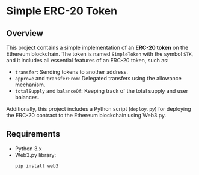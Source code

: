 # Simple ERC-20 Token

## Overview

This project contains a simple implementation of an **ERC-20 token** on the Ethereum blockchain. The token is named `SimpleToken` with the symbol `STK`, and it includes all essential features of an ERC-20 token, such as:

- `transfer`: Sending tokens to another address.
- `approve` and `transferFrom`: Delegated transfers using the allowance mechanism.
- `totalSupply` and `balanceOf`: Keeping track of the total supply and user balances.

Additionally, this project includes a Python script (`deploy.py`) for deploying the ERC-20 contract to the Ethereum blockchain using Web3.py.

## Requirements

- Python 3.x
- Web3.py library:
  ```bash
  pip install web3
